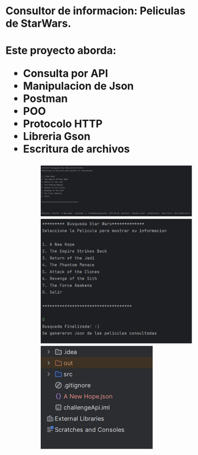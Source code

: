 <h1>Consultor de informacion: Peliculas de StarWars.<h1/>
<p>Este proyecto aborda:<p/>

  <ul>
    <li>Consulta por API</li>
    <li>Manipulacion de Json</li>
    <li>Postman</li>
    <li>POO</li>
    <li>Protocolo HTTP</li>
    <li>Libreria Gson</li>
    <li>Escritura de archivos</li>
  <ul/>

<img src="Challenge1.png" alt="img"><img/>
<img src="Challenge2.png" alt="img"><img/>
<img src="Challenge3.png" alt="img"><img/>

